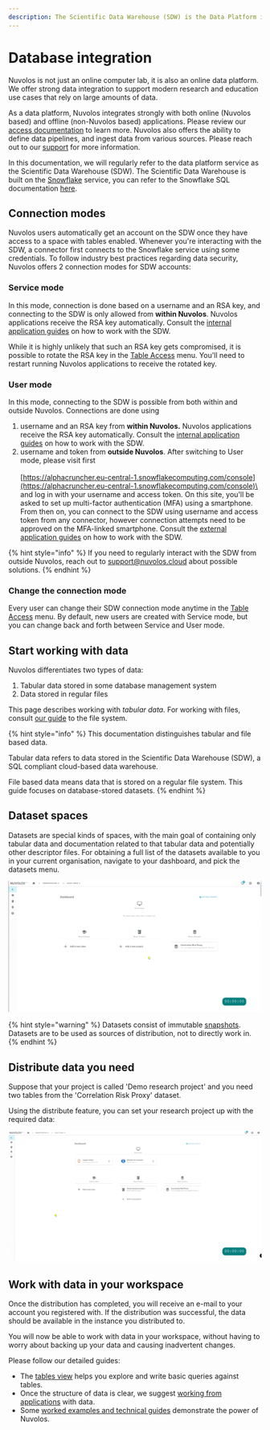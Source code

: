 ```yaml
---
description: The Scientific Data Warehouse (SDW) is the Data Platform in Nuvolos
---
```


# Database integration

Nuvolos is not just an online computer lab, it is also an online data platform. We offer strong data integration to support modern research and education use cases that rely on large amounts of data.&#x20;

As a data platform, Nuvolos integrates strongly with both online (Nuvolos based) and offline (non-Nuvolos based) applications. Please review our [access documentation](access-data-from-applications/) to learn more. Nuvolos also offers the ability to define data pipelines, and ingest data from various sources. Please reach out to our [support](mailto:support@alphacruncher.com) for more information.

In this documentation, we will regularly refer to the data platform service as the Scientific Data Warehouse (SDW). The Scientific Data Warehouse is built on the [Snowflake](http://snowflake.com) service, you can refer to the Snowflake SQL documentation [here](https://docs.snowflake.com/en/sql-reference-commands.html).

## Connection modes

Nuvolos users automatically get an account on the SDW once they have access to a space with tables enabled. Whenever you're interacting with the SDW, a connector first connects to the Snowflake service using some credentials. To follow industry best practices regarding data security, Nuvolos offers 2 connection modes for SDW accounts:

### Service mode

In this mode, connection is done based on a username and an RSA key, and connecting to the SDW is only allowed from **within Nuvolos**. Nuvolos applications receive the RSA key automatically. Consult the [internal application guides](access-data-from-applications/#accessing-data-from-applications-running-in-nuvolos) on how to work with the SDW.&#x20;

While it is highly unlikely that such an RSA key gets compromised, it is possible to rotate the RSA key in the [Table Access](https://app.nuvolos.cloud/user/settings/tables) menu. You'll need to restart running Nuvolos applications to receive the rotated key.

### User mode

In this mode, connecting to the SDW is possible from both within and outside Nuvolos. Connections are done using

1. username and an RSA key from **within Nuvolos.** Nuvolos applications receive the RSA key automatically. Consult the [internal application guides](access-data-from-applications/#accessing-data-from-applications-running-in-nuvolos) on how to work with the SDW.&#x20;
2. username and token from **outside Nuvolos**. After switching to User mode, please visit first \
   \
   [https://alphacruncher.eu-central-1.snowflakecomputing.com/console](https://alphacruncher.eu-central-1.snowflakecomputing.com/console)\
   \
   and log in with your username and access token. On this site, you'll be asked to set up multi-factor authentication (MFA) using a smartphone. From then on, you can connect to the SDW using username and access token from any connector, however connection attempts need to be approved on the MFA-linked smartphone. Consult the [external application guides](access-data-from-applications/#accessing-data-tables-from-external-non-nuvolos-applications) on how to work with the SDW.&#x20;

{% hint style="info" %}
If you need to regularly interact with the SDW from outside Nuvolos, reach out to support@nuvolos.cloud about possible solutions.
{% endhint %}

### Change the connection mode

Every user can change their SDW connection mode anytime in the [Table Access](https://app.nuvolos.cloud/user/settings/tables) menu. By default, new users are created with Service mode, but you can change back and forth between Service and User mode.

## Start working with data

Nuvolos differentiates two types of data:

1. Tabular data stored in some database management system
2. Data stored in regular files

This page describes working with _tabular data._ For working with files, consult [our guide](../file-system-and-storage/) to the file system.

{% hint style="info" %}
This documentation distinguishes tabular and file based data.

Tabular data refers to data stored in the Scientific Data Warehouse (SDW), a SQL compliant cloud-based data warehouse.&#x20;

File based data means data that is stored on a regular file system. This guide focuses on database-stored datasets.
{% endhint %}

## Dataset spaces

Datasets are special kinds of spaces, with the main goal of containing only tabular data and documentation related to that tabular data and potentially other descriptor files. For obtaining a full list of the datasets available to you in your current organisation, navigate to your dashboard, and pick the datasets menu.

![Viewing the list of available datasets](../../.gitbook/assets/dataset_navigate_ed.gif)

{% hint style="warning" %}
Datasets consist of immutable [snapshots](../nuvolos-basic-concepts/snapshots.md). Datasets are to be used as sources of distribution, not to directly work in.
{% endhint %}

## Distribute data you need

Suppose that your project is called 'Demo research project' and you need two tables from the 'Correlation Risk Proxy' dataset.

Using the distribute feature, you can set your research project up with the required data:

![Distributing tables to a personal space](../../.gitbook/assets/distribute_tables_ed.gif)

## Work with data in your workspace

Once the distribution has completed, you will receive an e-mail to your account you registered with. If the distribution was successful, the data should be available in the instance you distributed to.

You will now be able to work with data in your workspace, without having to worry about backing up your data and causing inadvertent changes.

Please follow our detailed guides:

* The [tables view](view-tables.md) helps you explore and write basic queries against tables.
* Once the structure of data is clear, we suggest [working from applications](access-data-from-applications/) with data.
* Some [worked examples and technical guides](../../user-guides/data-guides/) demonstrate the power of Nuvolos.
